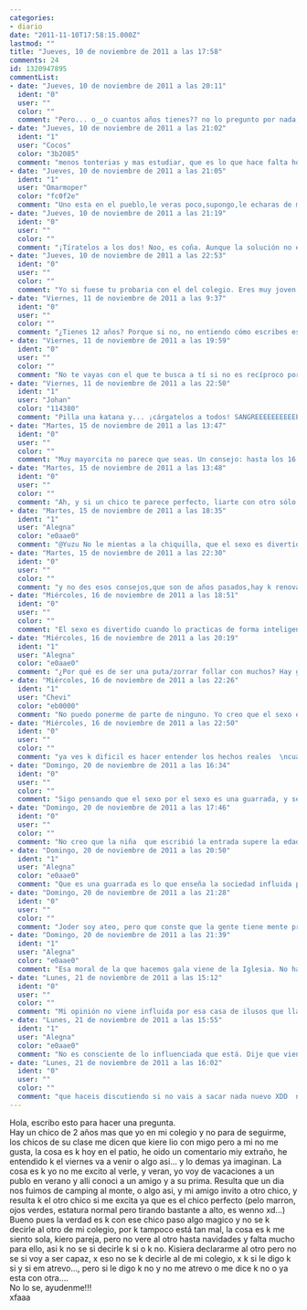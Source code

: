 ```yaml
---
categories:
- diario
date: "2011-11-10T17:58:15.000Z"
lastmod: ""
title: "Jueves, 10 de noviembre de 2011 a las 17:58"
comments: 24
id: 1320947895
commentList:
- date: "Jueves, 10 de noviembre de 2011 a las 20:11"
  ident: "0"
  user: ""
  color: ""
  comment: "Pero... o__o cuantos años tienes?? no lo pregunto por nada, solo es que del colegio al instituto la cosa cambia mucho... xDD  \nPero bueno, de todas maneras te digo: vete con el que más te guste y al otro dile que no... ya está xD  \npero oye, tampoco falta tanto para navidades eeeh? xD"
- date: "Jueves, 10 de noviembre de 2011 a las 21:02"
  ident: "1"
  user: "Cocos"
  color: "3b2085"
  comment: "menos tonterias y mas estudiar, que es lo que hace falta hombre ya!"
- date: "Jueves, 10 de noviembre de 2011 a las 21:05"
  ident: "1"
  user: "Omarmoper"
  color: "fc0f2e"
  comment: "Uno esta en el pueblo,le veras poco,supongo,le echaras de menos.El otro lo ves todos los dias, no te preocuparas por si le vas a ver o no simplemente porque tiene que venir por huevos.Elige el que mejor veas,"
- date: "Jueves, 10 de noviembre de 2011 a las 21:19"
  ident: "0"
  user: ""
  color: ""
  comment: "¡Tíratelos a los dos! Noo, es coña. Aunque la solución no es mala... A ver, tienes el chico perfecto y al que no está tan mal, no sé, pero creo que eso despeja unas cuantas dudas...   \n  \nPD1: Pa mí que quiere lío con tigo y no con migo.   \nPD2: Estaba a huevo, lo siento."
- date: "Jueves, 10 de noviembre de 2011 a las 22:53"
  ident: "0"
  user: ""
  color: ""
  comment: "Yo si fuese tu probaria con el del colegio. Eres muy joven, no pierdes nada por hacerlo... Aunque si es dos años mayor querra follar, es lo que quieres tu? Piensatelo bien, y haz aquello que te haga mas feliz"
- date: "Viernes, 11 de noviembre de 2011 a las 9:37"
  ident: "0"
  user: ""
  color: ""
  comment: "¿Tienes 12 años? Porque si no, no entiendo cómo escribes esto."
- date: "Viernes, 11 de noviembre de 2011 a las 19:59"
  ident: "0"
  user: ""
  color: ""
  comment: "No te vayas con el que te busca a tí si no es recíproco porque terminarás por dejarle y le partirás el corazón. O peor aún se quedará en estado de SMA bastante tiempo. Si quieres quedar bien, dale cancha a este y pórtate como una cerda, inmadura y estúpida y a no ser que esté muy colado por tí terminará dándote de lado et voilá, ya tienes vía libre.  \n  \n Eso si tienes ética, que veo que sí ya que has pedido consejo porque evidentemente no quieres hacerle daño a nadie.  \n  \nLo de siempre: Quien quiero no me quiere y quien me quiere no me gusta."
- date: "Viernes, 11 de noviembre de 2011 a las 22:50"
  ident: "1"
  user: "Johan"
  color: "114380"
  comment: "Pilla una katana y... ¡cárgatelos a todos! SANGREEEEEEEEEEEEEEEE"
- date: "Martes, 15 de noviembre de 2011 a las 13:47"
  ident: "0"
  user: ""
  color: ""
  comment: "Muy mayorcita no parece que seas. Un consejo: hasta los 16 o 17 años déjate de cochinadas, que no tienes edad. Te aseguro que no te pierdes nada bueno. Si andas con esos rollos a temprana edad, o acabas de guarrilla, o acabas arrepintiéndote de haber hecho el gilipollas."
- date: "Martes, 15 de noviembre de 2011 a las 13:48"
  ident: "0"
  user: ""
  color: ""
  comment: "Ah, y si un chico te parece perfecto, liarte con otro sólo por tenerlo más cerca sí que es de verdadera cerda."
- date: "Martes, 15 de noviembre de 2011 a las 18:35"
  ident: "1"
  user: "Alegna"
  color: "e0aae0"
  comment: "@Yuzu No le mientas a la chiquilla, que el sexo es divertido."
- date: "Martes, 15 de noviembre de 2011 a las 22:30"
  ident: "0"
  user: ""
  color: ""
  comment: "y no des esos consejos,que son de años pasados,hay k renovar y mejorar los principios xd"
- date: "Miércoles, 16 de noviembre de 2011 a las 18:51"
  ident: "0"
  user: ""
  color: ""
  comment: "El sexo es divertido cuando lo practicas de forma inteligente, no cuando te conviertes en un zorrón. Pero vamos, que quien quiera meterse a puta y no cobrar, ella misma. No lo digo por la chiquilla esta, que no la conozco."
- date: "Miércoles, 16 de noviembre de 2011 a las 20:19"
  ident: "1"
  user: "Alegna"
  color: "e0aae0"
  comment: "¿Por qué es de ser una puta/zorrar follar con muchos? Hay gente a la que le gusta el sexo y no lo relaciona con el amor, sino como una función fisiológica más. Esos pensamientos de \"qué guarra\" son heredados de la mierda de moralismo que existe en nuestra sociedad. ¿De forma inteligente? Mientras se use condón, que se folle con quien dé la gana, sea uno o cuarenta. Maldita forma de ver el sexo que impera actualmente..."
- date: "Miércoles, 16 de noviembre de 2011 a las 22:26"
  ident: "1"
  user: "Chevi"
  color: "eb0000"
  comment: "No puedo ponerme de parte de ninguno. Yo creo que el sexo es algo fisiologico, pero no tiene absolutamente que ver con nada. No digo con esto que tenga que existir amor para el sexo, pero creo que es una actividad que requiere una gran confianza y compenetracion entre ambos. Al menos para hacerlo bien, y ese grado de relacion suele darse solo en relaciones de pareja."
- date: "Miércoles, 16 de noviembre de 2011 a las 22:50"
  ident: "0"
  user: ""
  color: ""
  comment: "ya ves k dificil es hacer entender los hechos reales  \ncuando piensas algo que casi nadie comparte parece ilógico para muchos."
- date: "Domingo, 20 de noviembre de 2011 a las 16:34"
  ident: "0"
  user: ""
  color: ""
  comment: "Sigo pensando que el sexo por el sexo es una guarrada, y se debe intentar compartir con una persona a la que quieras. Y sobre todo, hay edades en las que, por lo menos las mujeres, somos aún niñas, y ponerse a follar en vez de aprovechar la infancia que queda da verdadera pena.  \n  \nMuchas ganas de tirarse a alguien, pero luego todo el mundo querría volver a la inocencia, anda y que les den! ¬¬"
- date: "Domingo, 20 de noviembre de 2011 a las 17:46"
  ident: "0"
  user: ""
  color: ""
  comment: "No creo que la niña  que escribió la entrada supere la edad física de 13 años y muchos menos la mental, así que no creo que sea para ella una prioridad follar. Y si lo es no debería. Pero bueno lo que haga con su vida es cosa suya."
- date: "Domingo, 20 de noviembre de 2011 a las 20:50"
  ident: "1"
  user: "Alegna"
  color: "e0aae0"
  comment: "Que es una guarrada es lo que enseña la sociedad influida por la Iglesia. Antes no se pensaba así.  \n¿Sabes que antes el darse placer estaba bien considerado a cualquier edad? Luego llegaron los cristianos y zaaaasca."
- date: "Domingo, 20 de noviembre de 2011 a las 21:28"
  ident: "0"
  user: ""
  color: ""
  comment: "Joder soy ateo, pero que conste que la gente tiene mente propia, eso de que está influido por la iglesia es una tontería, la gente tiene moral, a alguna les parece bien follar porque sí (como en la mayoría de los casos a mi) y a otros no, pero hay que respetar ambas opiniones y no ir soltando gilipolleces sobre la iglesia."
- date: "Domingo, 20 de noviembre de 2011 a las 21:39"
  ident: "1"
  user: "Alegna"
  color: "e0aae0"
  comment: "Esa moral de la que hacemos gala viene de la Iglesia. No hablo de la actual únicamente sino de la que a lo largo de los siglos ha ido modelando a la sociedad. Es así. Un poco de historia y lo verá claro."
- date: "Lunes, 21 de noviembre de 2011 a las 15:12"
  ident: "0"
  user: ""
  color: ""
  comment: "Mi opinión no viene influida por esa casa de ilusos que llaman Iglesia, sencillamente me parece inmoral cómo se toma la sexualidad mucha gente. Si se tomara como algo natural no pondría objeciones, pero por desgracia la gente está OBSESIONADA con el sexo, lo cual me parece lamentable. Me da asco salir a la calle y ver tías enseñando culo (a drede, las hay que simplemente gustan de vestir corto porque les gusta cómo queda) y tíos babeando según desfilan dichos culos delante de sus narices. Verdadero ASCO."
- date: "Lunes, 21 de noviembre de 2011 a las 15:55"
  ident: "1"
  user: "Alegna"
  color: "e0aae0"
  comment: "No es consciente de lo influenciada que está. Dije que viene esto desde la aparición del cristianismo/islam etc, si no me cree, mire cómo vivían los griegos/romanos etc."
- date: "Lunes, 21 de noviembre de 2011 a las 16:02"
  ident: "0"
  user: ""
  color: ""
  comment: "que haceis discutiendo si no vais a sacar nada nuevo XDD  nadie va a cambiar de idea   \n  \nPD: la autora ya ha tomado la decision hace rato me pregunto si habra salido bien xd"
---
```


Hola, escribo esto para hacer una pregunta.  
Hay un chico de 2 años mas que yo en mi colegio y no para de seguirme, los chicos de su clase me dicen que kiere lio con migo pero a mi no me gusta, la cosa es k hoy en el patio, he oido un comentario miy extraño, he entendido k el viernes va a venir o algo asi... y lo demas ya imaginan. La  cosa es k yo no me excito al verle, y veran, yo voy de vacaciones a un publo en verano y alli conoci a un amigo y a su prima. Resulta que un dia nos fuimos de camping al monte, o algo asi, y mi amigo invito a otro chico, y resulta k el otro chico si me excita ya que es el chico perfecto (pelo marron, ojos verdes, estatura normal pero tirando bastante a alto, es wenno xd...)  
Bueno pues la verdad es k con ese chico paso algo magico y no se k decirle al otro de mi colegio, por k tampoco está tan  mal, la cosa es k me siento sola, kiero pareja, pero no vere al otro hasta navidades y falta mucho para ello, asi k no se si decirle k si o k no. Kisiera declararme al otro pero no se si voy a ser capaz, x eso no se k decirle al de mi colegio, x k si le digo k si y si em atrevo..., pero si le digo k no y no me atrevo o me dice k no o ya esta con otra....  
No lo se, ayudenme!!!  
xfaaa